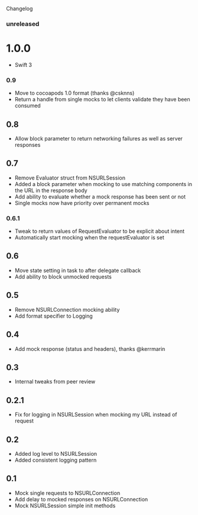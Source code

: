 Changelog

### unreleased

# 1.0.0
+ Swift 3

### 0.9
+ Move to cocoapods 1.0 format (thanks @csknns)
+ Return a handle from single mocks to let clients validate they have been consumed

## 0.8
+ Allow block parameter to return networking failures as well as server responses

## 0.7
+ Remove Evaluator struct from NSURLSession
+ Added a block parameter when mocking to use matching components in the URL in the response body
+ Add ability to evaluate whether a mock response has been sent or not
+ Single mocks now have priority over permanent mocks

### 0.6.1
+ Tweak to return values of RequestEvaluator to be explicit about intent
+ Automatically start mocking when the requestEvaluator is set

## 0.6
+ Move state setting in task to after delegate callback
+ Add ability to block unmocked requests

## 0.5
+ Remove NSURLConnection mocking ability
+ Add format specifier to Logging

## 0.4
+ Add mock response (status and headers), thanks @kerrmarin

## 0.3
+ Internal tweaks from peer review

## 0.2.1
+ Fix for logging in NSURLSession when mocking my URL instead of request

## 0.2
+ Added log level to NSURLSession
+ Added consistent logging pattern 

## 0.1
+ Mock single requests to NSURLConnection
+ Add delay to mocked responses on NSURLConnection
+ Mock NSURLSession simple init methods

